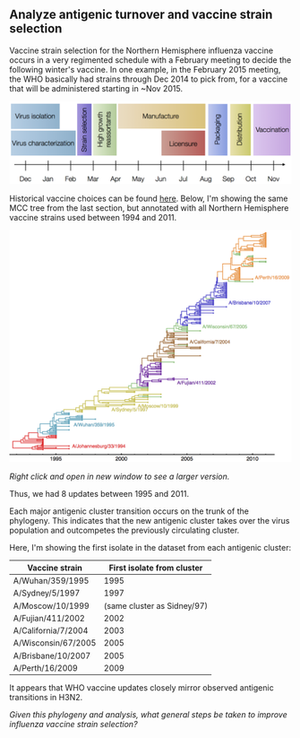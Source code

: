 ## Analyze antigenic turnover and vaccine strain selection

Vaccine strain selection for the Northern Hemisphere influenza vaccine occurs in a very regimented schedule with a February meeting to decide the following winter's vaccine. In one example, in the February 2015 meeting, the WHO basically had strains through Dec 2014 to pick from, for a vaccine that will be administered starting in ~Nov 2015.

![](images/strain_selection_schedule.png)

Historical vaccine choices can be found [here](http://www.fludb.org/brc/vaccineRecommend.spg?decorator=influenza). Below, I'm showing the same MCC tree from the last section, but annotated with all Northern Hemisphere vaccine strains used between 1994 and 2011.

![](images/vaccine_tree.png)

*Right click and open in new window to see a larger version.*

Thus, we had 8 updates between 1995 and 2011.

Each major antigenic cluster transition occurs on the trunk of the phylogeny. This indicates that the new antigenic cluster takes over the virus population and outcompetes the previously circulating cluster.

Here, I'm showing the first isolate in the dataset from each antigenic cluster:

Vaccine strain      | First isolate from cluster
------------------- | --------------------------
A/Wuhan/359/1995    | 1995
A/Sydney/5/1997     | 1997
A/Moscow/10/1999    | (same cluster as Sidney/97)
A/Fujian/411/2002   | 2002
A/California/7/2004 | 2003
A/Wisconsin/67/2005 | 2005
A/Brisbane/10/2007  | 2005
A/Perth/16/2009     | 2009

It appears that WHO vaccine updates closely mirror observed antigenic transitions in H3N2.

*Given this phylogeny and analysis, what general steps be taken to improve influenza vaccine strain selection?*